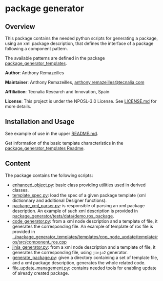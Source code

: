 # package generator

## Overview

This package contains the needed python scripts for generating a package, using an xml package description, that defines the interface of a package following a component pattern.

The available patterns are defined in the package [package_generator_templates](../package_generator_templates/README.md).

**Author**: Anthony Remazeilles

**Maintainer**: Anthony Remazeilles, anthony.remazeilles@tecnalia.com

**Affiliation**: Tecnalia Research and Innovation, Spain

**License**: This project is under the NPOSL-3.0 License.
See [LICENSE.md](../LICENSE.md) for more details.

## Installation and Usage

See example of use in the upper [README.md](../README.md).

Get information of the basic template characteristics in the [package_generator_templates Readme](../package_generator_templates/README.md).

## Content

The package contains the following scripts:

* [enhanced_object.py](package_generator/src/package_generator/enhanced_object.py): basic class providing utilities used in derived classes.
* [template_spec.py](package_generator/src/package_generator/template_spec.py): load the spec of a given package template (xml dictionnary and additional Designer functions).
* [package_xml_parser.py](package_generator/src/package_generator/package_xml_parser.py): is responsible of parsing an xml package description.
  An example of such xml description is provided in [package_generator/tests/data/demo.ros_package](package_generator/tests/data/demo.ros_package).
* [code_generator.py](package_generator/src/package_generator/code_generator.py): from a xml node description and a template of file, it generates the corresponding file.
  An example of template of ros file is provided in [../package_generator_templates/templates/cpp_node_update/template/ros/src/component_ros.cpp](../package_generator_templates/templates/cpp_node_update/template/ros/src/component_ros.cpp)
* [jinja_generator.py](package_generator/src/package_generator/jinja_generator.py): from a xml node description and a template of file, it generates the corresponding file, using `jinja2` generator.
* [generate_package.py](package_generator/src/package_generator/generate_package.py): given a directory containing a set of template file, and a xml package description, generates the whole related code.
* [file_update_management.py](package_generator/src/package_generator/file_update_management.py): contains needed tools for enabling update of already created package.
